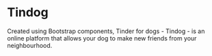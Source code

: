 # Tindog
Created using Bootstrap components, Tinder for dogs - Tindog - is an online platform that allows your dog to make new friends from your neighbourhood.
